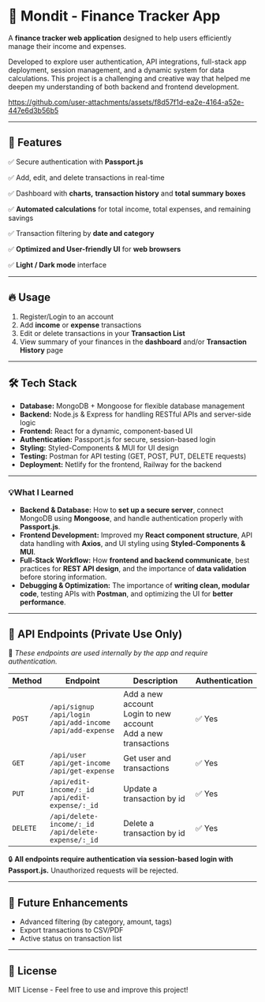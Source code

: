 # 📌 Mondit - Finance Tracker App

A **finance tracker web application** designed to help users efficiently manage their income and expenses.

Developed to explore user authentication, API integrations, full-stack app deployment, session management, and a dynamic system for data calculations. This project is a challenging and creative way that helped me deepen my understanding of both backend and frontend development.

https://github.com/user-attachments/assets/f8d57f1d-ea2e-4164-a52e-447e6d3b56b5

---

## 🚀 **Features**

✅ Secure authentication with **Passport.js**

✅ Add, edit, and delete transactions in real-time

✅ Dashboard with **charts,** **transaction history** and **total summary boxes**

✅ **Automated calculations** for total income, total expenses, and remaining savings

✅ Transaction filtering by **date and category**

✅ **Optimized and User-friendly UI** for **web browsers**

✅ **Light / Dark mode** interface

---

## 🔥 **Usage**

1. Register/Login to an account
2. Add **income** or **expense** transactions
3. Edit or delete transactions in your **Transaction List**
4. View summary of your finances in the **dashboard** and/or **Transaction History** page

---

## 🛠 **Tech Stack**

- **Database:** MongoDB + Mongoose for flexible database management
- **Backend:** Node.js & Express for handling RESTful APIs and server-side logic
- **Frontend:** React for a dynamic, component-based UI
- **Authentication:** Passport.js for secure, session-based login
- **Styling:** Styled-Components & MUI for UI design
- **Testing:** Postman for API testing (GET, POST, PUT, DELETE requests)
- **Deployment:** Netlify for the frontend, Railway for the backend

---

### **💡What I Learned**

- **Backend & Database:** How to **set up a secure server**, connect MongoDB using **Mongoose**, and handle authentication properly with **Passport.js**.
- **Frontend Development:** Improved my **React component structure**, API data handling with **Axios**, and UI styling using **Styled-Components & MUI**.
- **Full-Stack Workflow:** How **frontend and backend communicate**, best practices for **REST API design**, and the importance of **data validation** before storing information.
- **Debugging & Optimization:** The importance of **writing clean, modular code**, testing APIs with **Postman**, and optimizing the UI for **better performance**.

---

## 📡 **API Endpoints (Private Use Only)**

🚨 *These endpoints are used internally by the app and require authentication.*

| Method   | Endpoint  | Description           | Authentication |
|----------|----------|----------------------|---------------|
| `POST`   | `/api/signup` <br> `/api/login` <br> `/api/add-income` <br> `/api/add-expense`  | Add a new account <br> Login to new account <br> Add a new transactions  | ✅ Yes |
| `GET`    | `/api/user` <br> `/api/get-income` <br> `/api/get-expense`  | Get user and transactions | ✅ Yes |
| `PUT`    | `/api/edit-income/:_id` <br> `/api/edit-expense/:_id` | Update a transaction by id | ✅ Yes |
| `DELETE` | `/api/delete-income/:_id` <br> `/api/delete-expense/:_id` | Delete a transaction by id | ✅ Yes |

🔒 **All endpoints require authentication via session-based login with Passport.js.** Unauthorized requests will be rejected.

---

## 🎯 **Future Enhancements**

- Advanced filtering (by category, amount, tags)
- Export transactions to CSV/PDF
- Active status on transaction list

---

## 📜 **License**

MIT License - Feel free to use and improve this project!